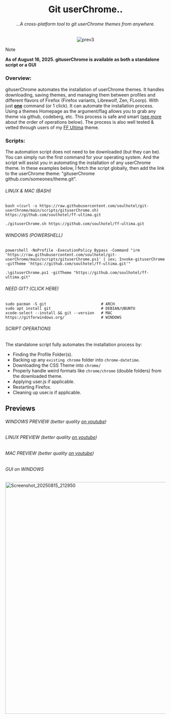 <div align="center">

# Git userChrome..

###### ...A cross-platform tool to git userChrome themes from anywhere.

![prev3](https://github.com/user-attachments/assets/43bd768c-8588-47c7-9e6a-1dccf5ad6d2b)

</div>

>[!NOTE]
> **As of August 16, 2025. gituserChrome is available as both a standalone script or a GUI**


### Overview:

gituserChrome automates the installation of userChrome themes. It handles downloading, saving themes, and managing them between profiles and different flavors of Firefox (Firefox variants, Librewolf, Zen, FLoorp). With just <ins>**one**</ins> command (or 1 click). It can automate the installation process. Using a themes Homepage as the argument/flag allows you to grab any theme via github, codeberg, etc. This process is safe and smart ([see more](https://github.com/soulhotel/git-userChrome?tab=readme-ov-file#previews) about the order of operations below). The process is also well tested & vetted through users of my [FF Ultima](https://github.com/soulhotel/FF-ULTIMA) theme.

### Scripts:

The automation script does not need to be downloaded (but they can be). You can simply run the first command for your operating system. And the script will assist you in automating the installation of any userChrome theme. In these examples below, I fetch the script globally, then add the link to the userChrome theme: "gituserChrome github.com/someones/theme.git".

###### *LINUX & MAC (BASH)*
```
bash <(curl -s https://raw.githubusercontent.com/soulhotel/git-userChrome/main/scripts/gituserChrome.sh) https://github.com/soulhotel/ff-ultima.git
```
```
./gituserChrome.sh https://github.com/soulhotel/ff-ultima.git
```
###### *WINDOWS (POWERSHELL)*
```
powershell -NoProfile -ExecutionPolicy Bypass -Command "irm 'https://raw.githubusercontent.com/soulhotel/git-userChrome/main/scripts/gituserChrome.ps1' | iex; Invoke-gituserChrome -gitTheme 'https://github.com/soulhotel/ff-ultima.git'"
```
```
.\gituserChrome.ps1 -gitTheme "https://github.com/soulhotel/ff-ultima.git"
```

###### *NEED GIT? (CLICK HERE)*
```
sudo pacman -S git                        # ARCH
sudo apt install git                      # DEBIAN/UBUNTU
xcode-select --install && git --version   # MAC
https://gitforwindows.org/                # WINDOWS
```

###### *SCRIPT OPERATIONS*

The standalone script fully automates the installation process by:
- Finding the Profile Folder(s).
- Backing up any `existing chrome` folder into `chrome-datetime`.
- Downloading the CSS Theme into `chrome/`
- Properly handle weird formats like `chrome/chrome` (double folders) from the downloaded theme.
- Applying user.js if applicable.
- Restarting Firefox.
- Cleaning up user.is if applicable.

## Previews

###### *WINDOWS PREVIEW* (better quality [on youtube](https://www.youtube.com/watch?v=yc3xRjVgR8A&list=PLTVs0Y4lTV55tEwbkGwlooQinDbge3a6O&index=2))
<!-- https://github.com/user-attachments/assets/f93c548e-54f4-4e9e-96db-15753e60171c -->

###### *LINUX PREVIEW* (better quality [on youtube](https://www.youtube.com/watch?v=Cb350ZcjUu0&list=PLTVs0Y4lTV55tEwbkGwlooQinDbge3a6O&index=1))
<!-- https://github.com/user-attachments/assets/1306eedf-f1ec-400d-8e0d-9e0021b4a5e5 -->

###### *MAC PREVIEW* (better quality [on youtube](https://www.youtube.com/watch?v=jDK7I6Ph3gU))

###### *GUI on WINDOWS*

<img width="1561" height="725" alt="Screenshot_20250815_212950" src="https://github.com/user-attachments/assets/203de812-cdda-4c51-b867-1ba43bebff16" />


